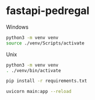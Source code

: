 # fastapi-pedregal

Windows
```sh
python3 -m venv venv
source ./venv/Scripts/activate
```
Unix
```sh
python3 -m venv venv
. ./venv/bin/activate
```


```sh
pip install -r requirements.txt
```

```sh
uvicorn main:app --reload
```
